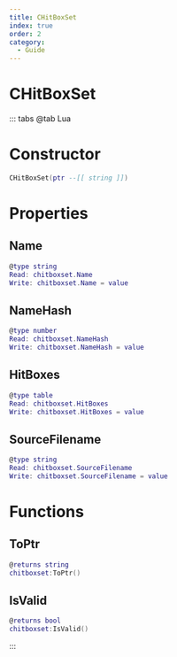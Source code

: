 ```yaml
---
title: CHitBoxSet
index: true
order: 2
category:
  - Guide
---
```


# CHitBoxSet

::: tabs
@tab Lua
# Constructor
```lua
CHitBoxSet(ptr --[[ string ]])
```
# Properties
## Name 
```lua
@type string
Read: chitboxset.Name
Write: chitboxset.Name = value
```
## NameHash 
```lua
@type number
Read: chitboxset.NameHash
Write: chitboxset.NameHash = value
```
## HitBoxes 
```lua
@type table
Read: chitboxset.HitBoxes
Write: chitboxset.HitBoxes = value
```
## SourceFilename 
```lua
@type string
Read: chitboxset.SourceFilename
Write: chitboxset.SourceFilename = value
```
# Functions
## ToPtr
```lua
@returns string
chitboxset:ToPtr()
```
## IsValid
```lua
@returns bool
chitboxset:IsValid()
```

:::